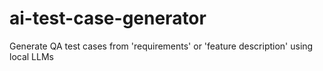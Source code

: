 # ai-test-case-generator
Generate QA test cases from 'requirements' or 'feature description' using local LLMs
